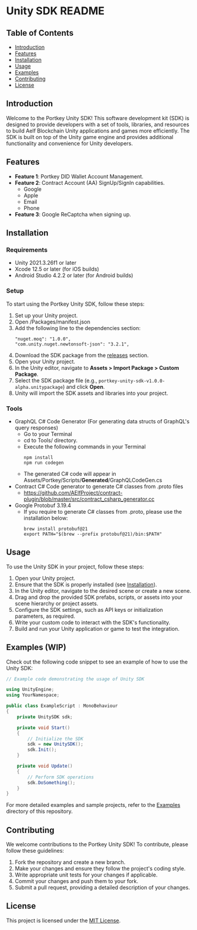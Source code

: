 # Unity SDK README

## Table of Contents
- [Introduction](#introduction)
- [Features](#features)
- [Installation](#installation)
- [Usage](#usage)
- [Examples](#examples)
- [Contributing](#contributing)
- [License](#license)

## Introduction
Welcome to the Portkey Unity SDK! This software development kit (SDK) is designed to provide developers with a set of tools, libraries, and resources to build Aelf Blockchain Unity applications and games more efficiently. The SDK is built on top of the Unity game engine and provides additional functionality and convenience for Unity developers.

## Features
- **Feature 1**: Portkey DID Wallet Account Management.
- **Feature 2**: Contract Account (AA) SignUp/SignIn capabilities.
  - Google
  - Apple
  - Email
  - Phone
- **Feature 3**: Google ReCaptcha when signing up.

## Installation

### Requirements
- Unity 2021.3.26f1 or later
- Xcode 12.5 or later (for iOS builds)
- Android Studio 4.2.2 or later (for Android builds)

### Setup

To start using the Portkey Unity SDK, follow these steps:

1. Set up your Unity project.
2. Open <root>/Packages/manifest.json
3. Add the following line to the dependencies section:
    ```
    "nuget.moq": "1.0.0",
    "com.unity.nuget.newtonsoft-json": "3.2.1",
    ```
4. Download the SDK package from the [releases](https://github.com/Portkey-Wallet/portkey-unity-sdk/releases) section.
5. Open your Unity project.
6. In the Unity editor, navigate to **Assets > Import Package > Custom Package**.
7. Select the SDK package file (e.g., `portkey-unity-sdk-v1.0.0-alpha.unitypackage`) and click **Open**.
8. Unity will import the SDK assets and libraries into your project.

### Tools
- GraphQL C# Code Generator (For generating data structs of GraphQL's query responses)
    - Go to your Terminal
    - cd to Tools/ directory.
    - Execute the following commands in your Terminal
        ```
        npm install
        npm run codegen
        ```
    - The generated C# code will appear in Assets/Portkey/Scripts/__Generated__/GraphQLCodeGen.cs
- Contract C# Code generator to generate C# classes from .proto files
    - https://github.com/AElfProject/contract-plugin/blob/master/src/contract_csharp_generator.cc
- Google Protobuf 3.19.4
    - If you require to generate C# classes from .proto, please use the installation below:
        ```
        brew install protobuf@21
        export PATH="$(brew --prefix protobuf@21)/bin:$PATH"
        ```

## Usage
To use the Unity SDK in your project, follow these steps:

1. Open your Unity project.
2. Ensure that the SDK is properly installed (see [Installation](#installation)).
3. In the Unity editor, navigate to the desired scene or create a new scene.
4. Drag and drop the provided SDK prefabs, scripts, or assets into your scene hierarchy or project assets.
5. Configure the SDK settings, such as API keys or initialization parameters, as required.
6. Write your custom code to interact with the SDK's functionality.
7. Build and run your Unity application or game to test the integration.

## Examples (WIP)
Check out the following code snippet to see an example of how to use the Unity SDK:

```csharp
// Example code demonstrating the usage of Unity SDK

using UnityEngine;
using YourNamespace;

public class ExampleScript : MonoBehaviour
{
    private UnitySDK sdk;

    private void Start()
    {
        // Initialize the SDK
        sdk = new UnitySDK();
        sdk.Init();
    }

    private void Update()
    {
        // Perform SDK operations
        sdk.DoSomething();
    }
}
```

For more detailed examples and sample projects, refer to the [Examples](examples/) directory of this repository.

## Contributing
We welcome contributions to the Portkey Unity SDK! To contribute, please follow these guidelines:

1. Fork the repository and create a new branch.
2. Make your changes and ensure they follow the project's coding style.
3. Write appropriate unit tests for your changes if applicable.
4. Commit your changes and push them to your fork.
5. Submit a pull request, providing a detailed description of your changes.

## License
This project is licensed under the [MIT License](LICENSE.txt).